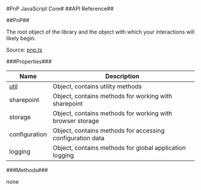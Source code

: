 #PnP JavaScript Core#
##API Reference##

##PnP##

The root object of the library and the object with which your interactions will likely begin.

Source: [pnp.ts](../src/pnp.ts)

###Properties###

Name | Description
---- | -----------
[util](utils/util.md) | Object, contains utility methods
sharepoint  | Object, contains methods for working with sharepoint
storage  | Object, contains methods for working with browser storage
configuration  | Object, contains methods for accessing configuration data
logging  | Object, contains methods for global application logging

###Methods###

none